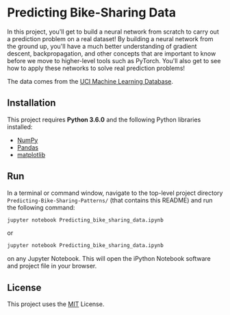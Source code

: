 # Predicting Bike-Sharing Data

In this project, you'll get to build a neural network from scratch to carry out a prediction problem on a real dataset! By building a neural network from the ground up, you'll have a much better understanding of gradient descent, backpropagation, and other concepts that are important to know before we move to higher-level tools such as PyTorch. You'll also get to see how to apply these networks to solve real prediction problems!

The data comes from the [UCI Machine Learning Database](https://archive.ics.uci.edu/ml/datasets/Bike+Sharing+Dataset).

## Installation
This project requires **Python 3.6.0** and the following Python libraries installed:
- [NumPy](http://www.numpy.org/)
- [Pandas](http://pandas.pydata.org)
- [matplotlib](http://matplotlib.org/)

## Run
In a terminal or command window, navigate to the top-level project directory `Predicting-Bike-Sharing-Patterns/` (that contains this README) and run the following command:
```bash
jupyter notebook Predicting_bike_sharing_data.ipynb
```

or
```bash
jupyter notebook Predicting_bike_sharing_data.ipynb
```

on any Jupyter Notebook.
This will open the iPython Notebook software and project file in your browser.


## License
This project uses the [MIT](https://choosealicense.com/licenses/mit/) License.
